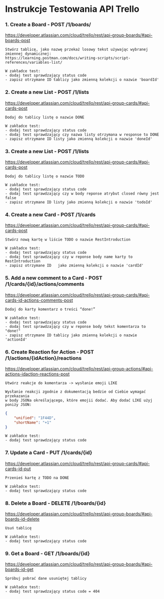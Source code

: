# Instrukcje Testowania API Trello


###  1. Create a Board - POST /1/boards/

https://developer.atlassian.com/cloud/trello/rest/api-group-boards/#api-boards-post

    Stwórz tablicę, jako nazwę przekaż losowy tekst używając wybranej zmiennej dynamicznej:
    https://learning.postman.com/docs/writing-scripts/script-references/variables-list/
    
    W zakładce test:
    - dodaj test sprawdzający status code
    - zapisz otrzymane ID tablicy jako zmienną kolekcji o nazwie 'boardId'

### 2. Create a new List - POST /1/lists

[https://developer.atlassian.com/cloud/trello/rest/api-group-cards/#api-cards-post
](https://developer.atlassian.com/cloud/trello/rest/api-group-lists/#api-lists-post)
  
    Dodaj do tablicy listę o nazwie DONE
    
    W zakładce test:
    - dodaj test sprawdzający status code
    - dodaj test sprawdzający czy nazwa listy otrzymana w response to DONE
    - zapisz otrzymane ID listy jako zmienną kolekcji o nazwie 'doneId'
    
### 3. Create a new List - POST /1/lists

[https://developer.atlassian.com/cloud/trello/rest/api-group-cards/#api-cards-post
](https://developer.atlassian.com/cloud/trello/rest/api-group-lists/#api-lists-post)
   
    Dodaj do tablicy listę o nazwie TODO
    
    W zakładce test:
    - dodaj test sprawdzający status code
    - dodaj test sprawdzający czy w body reponse atrybut closed równy jest false
    - zapisz otrzymane ID listy jako zmienną kolekcji o nazwie 'todoId'
    
### 4. Create a new Card - POST /1/cards

https://developer.atlassian.com/cloud/trello/rest/api-group-cards/#api-cards-post

    Stwórz nową kartę w liście TODO o nazwie RestIntroduction
    
    W zakładce test:
    - dodaj test sprawdzający status code
    - dodaj test sprawdzający czy w reponse body name karty to RestIntroduction
    - zapisz otrzymane ID   jako zmienną kolekcji o nazwie 'cardId'
    
### 5. Add a new comment to a Card - POST /1/cards/{id}/actions/comments

https://developer.atlassian.com/cloud/trello/rest/api-group-cards/#api-cards-id-actions-comments-post

    Dodaj do karty komentarz o treści “done!”
    
    W zakładce test:
    - dodaj test sprawdzający status code
    - dodaj test sprawdzający czy w reponse body tekst komentarza to "done!"
    - zapisz otrzymane ID tablicy jako zmienną kolekcji o nazwie 'actionId'
    
### 6. Create Reaction for Action - POST /1/actions/{idAction}/reactions

https://developer.atlassian.com/cloud/trello/rest/api-group-actions/#api-actions-idaction-reactions-post

    Utwórz reakcje do komentarza -> wysłanie emoji LIKE 
    
    Wysłanie reakcji zgodnie z dokumentacją bedzie od Ciebie wymagać przekazania 
    w body JSONa określającego, które emojii dodać. Aby dodać LIKE użyj poniży JSON:
        
```json
{
    "unified": "1F44D",
    "shortName": "+1"
}  
```   
    W zakładce test:
    - dodaj test sprawdzający status code
    
### 7. Update a Card - PUT /1/cards/{id}

https://developer.atlassian.com/cloud/trello/rest/api-group-cards/#api-cards-id-put

    Przenieś kartę z TODO na DONE
    
    W zakładce test:
    - dodaj test sprawdzający status code
    
### 8. Delete a Board - DELETE /1/boards/{id}

https://developer.atlassian.com/cloud/trello/rest/api-group-boards/#api-boards-id-delete

    Usuń tablicę
    
    W zakładce test:
    - dodaj test sprawdzający status code
    
### 9. Get a Board - GET /1/boards/{id}

https://developer.atlassian.com/cloud/trello/rest/api-group-boards/#api-boards-id-get

    Spróbuj pobrać dane usuniętej tablicy
    
    W zakładce test:
    - dodaj test sprawdzający status code = 404    
